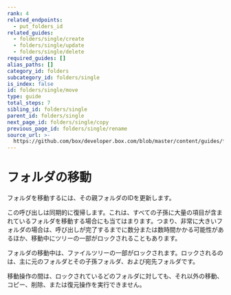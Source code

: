 ```yaml
---
rank: 4
related_endpoints:
  - put_folders_id
related_guides:
  - folders/single/create
  - folders/single/update
  - folders/single/delete
required_guides: []
alias_paths: []
category_id: folders
subcategory_id: folders/single
is_index: false
id: folders/single/move
type: guide
total_steps: 7
sibling_id: folders/single
parent_id: folders/single
next_page_id: folders/single/copy
previous_page_id: folders/single/rename
source_url: >-
  https://github.com/box/developer.box.com/blob/master/content/guides/folders/single/move.md
---
```

# フォルダの移動

フォルダを移動するには、その親フォルダのIDを更新します。

<Samples id="put_folders_id" variant="move">

</Samples>

<Message warning>

この呼び出しは同期的に復帰します。これは、すべての子孫に大量の項目が含まれているフォルダを移動する場合にも当てはまります。つまり、非常に大きいフォルダの場合は、呼び出しが完了するまでに数分または数時間かかる可能性があるほか、移動中にツリーの一部がロックされることもあります。

フォルダの移動中は、ファイルツリーの一部がロックされます。ロックされるのは、主に元のフォルダとその子孫フォルダ、および宛先フォルダです。

移動操作の間は、ロックされているどのフォルダに対しても、それ以外の移動、コピー、削除、または復元操作を実行できません。

</Message>
